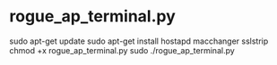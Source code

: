 # rogue_ap_terminal.py

sudo apt-get update
sudo apt-get install hostapd macchanger sslstrip
chmod +x rogue_ap_terminal.py
sudo ./rogue_ap_terminal.py


